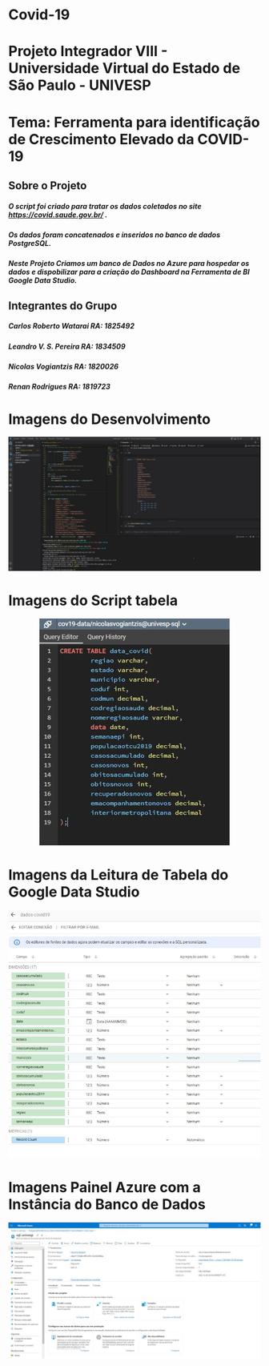# Covid-19

# Projeto Integrador VIII - Universidade Virtual do Estado de São Paulo - UNIVESP
# Tema: Ferramenta para identificação de Crescimento Elevado da COVID-19 

## Sobre o Projeto
##### O script foi criado para tratar os dados coletados no site https://covid.saude.gov.br/ .
##### Os dados foram concatenados e inseridos no banco de dados PostgreSQL.
##### Neste Projeto Criamos um banco de Dados no Azure para hospedar os dados e dispobilizar para a criação do Dashboard na Ferramenta de BI Google Data Studio.



## Integrantes do Grupo
##### Carlos Roberto Watarai RA: 1825492
##### Leandro V. S. Pereira RA: 1834509
##### Nicolas Vogiantzis RA: 1820026
##### Renan Rodrigues RA: 1819723

# Imagens do Desenvolvimento 
<!--Imagens session-->
<p align="center">
  <img src="./img/desenvolvimento.jpg" >
</p>

# Imagens do Script tabela  
<p align="center">
  <img src="./img/script_table.jpg" >
</p>

# Imagens da Leitura de Tabela do Google Data Studio 
<p align="center">
  <img src="./img/table_gds.jpg" >
</p>


# Imagens Painel Azure com a Instância do Banco de Dados
<p align="center">
  <img src="./img/azure_painel.jpg" >
</p>
